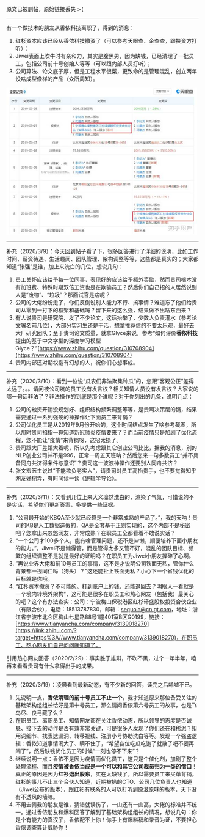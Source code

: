 原文已被删帖，原始链接丢失 :-(

-----------



有一个做技术的朋友从香侬科技离职了，得到的消息：

1.  红杉资本应该已经从香侬科技撤资了（可以参考天眼查、企查查，跟投资方打听）；
2.  Jiwei表面上吹牛时有亲和力，其实是腹黑男，因为缺钱，已经清理了一批员工，包括公司前十号创始人等等（可以跟内部人员打听）；
3.  公司算法、论文底子厚，但是工程水平很菜，更致命的是管理混乱，创立两年没啥成型像样的产品（众所周知）。

<img src="v2-a4ee6d80543393e6b5f1ccec48c89f06_hd.jpg" width=500/>

* * *

补充（2020/3/9）：今天回到帖子看了下，很多回答进行了详细的说明，比如工作时间、薪资待遇、生活趣闻、团队管理、架构调整等等，这些都是真实的；大家都知道“张强”是谁，加上来洗白的几位，想说几句：

1.  员工关怀应该给予每一位同事，表现好的应该给予额外奖励，然而贵司根本没有加班费、特殊时期双倍工资也是在欺骗员工？然后你们自己招的人居然说别人是“废物”、“垃圾”？那面试官是啥呢？
2.  公司的大佬纷纷走了，你们反倒说别人能力不行、搞事情？难道忘了他们给贵司从零到一打下的框架和基础吗？留下来的这么强，结果做不出啥东西来？
3.  有人说贵司是研究院、发了不少论文，这话抬举了，少数人负责灌水（参考论文署名前几位），大部分实习生还是干活，想拿推荐信的不要太乐观，最好去大厂研究团队；至于贵司论文质量，就拿Glyce来说，参考“如何评价**香侬科技**提出的基于中文字型的深度学习模型 Glyce？”[https://www.zhihu.com/question/310708904](https://www.zhihu.com/question/310708904)
4.  贵司内部还对期权抱有幻想的人，祝你们心想事成。

* * *

补充（2020/3/10）：看到一位说“瓜农们非法聚集种瓜”的，您跟“客观公正”差得太远了。。。请问被公司坑的员工没有发言权？相关知情人员没有发言权？大家说的哪一句话非法了？非法操作的到底是那个谁呢？对于你列出的几条，说明几点：

1.  公司的融资开销没规划好、组织结构频繁调整等等，是贵司决策层的锅，结果需要通过一系列强硬的神操作让下面员工来背锅？
2.  公司优化员工是从2019年9月份开始的，这个时间结点发生了啥参考截图，所以那时贵司掐指一算知道新冠肺炎疫情要来了？而当前疫情只是加剧了优化流程，您不能让“疫情”来背锅呀，这招太损了。
3.  贵司跟大厂差距大着呢，所以先考虑跟其它创业公司比比，据我的消息，别的NLP创业公司并不是996，正常一周五天班呐？然后您来一句多数员工“并不具备同舟共济得条件与意识”？贵司这一波波神操作还要别人同舟共济？
4.  张文宏医生说过“不能欺负老实人”，请贵司对员工高抬贵手，也不要觉得知乎网友好糊弄，有时间读一读《逻辑学导论》。

* * *

补充（2020/3/11）：又看到几位上来大义凛然洗白的，渲染了气氛，可惜说的不是实话，希望你们更新答案，多提供一些证据。

1.  “公司最开始的KBQA至少就已经算是一个非常成熟的产品了。”，我的天呐！贵司的KB是人工数据造假的，QA是全套基于正则实现的，这个内部不是秘密吧？您拿出来忽悠网友，非常成熟？在职员工全都看着不敢说实话？
2.  “一个公司才100多个人，能有啥管理问题，还不是jw懒，顺便培养下面小朋友的能力。”，Jiwei不是懒得管，而是管得太多又管不好，混乱的团队目标、频繁的组织调整不是就是最好的证明吗？在职员工为Jiwei小朋友操碎了心啊。
3.  “再说业界大佬和前10号员工的事情，这不是才说明公司铁面无私，管你什么背景都一视同仁吗（狗头）？”这还能扯上铁面无私？小心下一个省钱优化的目标就是你哦。
4.  “红杉资本撤资？不可能的。打到账户上的钱，还能退回去？明眼人一看就是一个境内转境外架构”，这可能是很多在职员工和热心网友（包括我）最关心的吧？这个有办法查实：公司：宁波梅山保税港区红杉谛盛股权投资合伙企业（有限合伙），电话：18513787830，邮箱：sequoia@cn.gt.com，地址：浙江省宁波市北仑区梅山七星路88号1幢401室B区G0199，链接：[https://www.tianyancha.com/company/3139018270](https://link.zhihu.com/?target=https%3A//www.tianyancha.com/company/3139018270)，在职员工、热心网友们自己问问就知道了。

引用热心网友回答（2020/2/29）：事实胜于雄辩，不吹不黑，过个一年半年，咱再来看看贵司有什么拿得出手的成果。

* * *

补充（2020/3/19）：凌晨看到最新动态，有不少新的回答，读完之后唏嘘不已。

1.  先说明一点，**香侬清理的前十号员工不止一个**，我才知道原来那位备受关注的基础架构组组长恰好是第十号员工，那么请问香侬第六号员工的故事，也是飞鸟尽、良弓藏了么？
2.  在职员工、离职员工、知情网友都在关注香侬动态，所以领导的态度是否诚恳、接下去的动作是否有效非常关键，可是很多人发现了你们还在和稀泥？扣用词细节、找表达漏洞、转移视线、注册小号协助洗白等等。发现一个强盗逻辑：香侬知道事情闹大了、瞒不住了，“希望各位吃瓜吃饱了就散了吧不要再闹了”，然后缺钱优化员工的时候“一刻也停不下来”？
3.  继续说明一点：香侬不是因为疫情而优化员工，这只是个催化剂，加剧了整个处理流程、而且**疫情被香侬当成是一个可以和其它公司裁员归为一类的借口**！真正的原因是因为**红衫退出股东**，实在太缺钱了，所以需要员工来买单背锅。红衫的事儿不止三个合伙人知道，近期被扒的CTO、公司几位负责人也知道（Jiwei公布的版本），跟红衫有联系的人可以打听到原滋原味的版本，天下没有不透风的墙嘛。
4.  不用去猜我的朋友是谁，猜错就误伤了，一山还有一山高，大佬的标准并不统一。通过香侬朋友和爆料回答了解到了基础架构组组长的情况，想说几句：你是个有能力的真汉子，香侬配不上你！你手上有爆料稿和录音为证，不要担心香侬调查算计威胁你！

